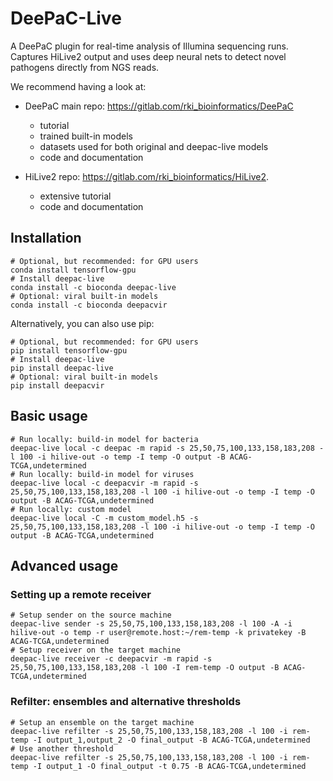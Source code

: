 # DeePaC-Live
A DeePaC plugin for real-time analysis of Illumina sequencing runs. Captures HiLive2 output and uses deep neural nets to
 detect novel pathogens directly from NGS reads. 
 
We recommend having a look at:

* DeePaC main repo: https://gitlab.com/rki_bioinformatics/DeePaC
    * tutorial
    * trained built-in models
    * datasets used for both original and deepac-live models
    * code and documentation

* HiLive2 repo: https://gitlab.com/rki_bioinformatics/HiLive2.
    * extensive tutorial
    * code and documentation
  
## Installation
```
# Optional, but recommended: for GPU users
conda install tensorflow-gpu
# Install deepac-live
conda install -c bioconda deepac-live
# Optional: viral built-in models
conda install -c bioconda deepacvir
```
Alternatively, you can also use pip:
```
# Optional, but recommended: for GPU users
pip install tensorflow-gpu
# Install deepac-live
pip install deepac-live
# Optional: viral built-in models
pip install deepacvir
```
## Basic usage
```
# Run locally: build-in model for bacteria
deepac-live local -c deepac -m rapid -s 25,50,75,100,133,158,183,208 -l 100 -i hilive-out -o temp -I temp -O output -B ACAG-TCGA,undetermined
# Run locally: build-in model for viruses
deepac-live local -c deepacvir -m rapid -s 25,50,75,100,133,158,183,208 -l 100 -i hilive-out -o temp -I temp -O output -B ACAG-TCGA,undetermined
# Run locally: custom model
deepac-live local -C -m custom_model.h5 -s 25,50,75,100,133,158,183,208 -l 100 -i hilive-out -o temp -I temp -O output -B ACAG-TCGA,undetermined
```

## Advanced usage
### Setting up a remote receiver
```
# Setup sender on the source machine
deepac-live sender -s 25,50,75,100,133,158,183,208 -l 100 -A -i hilive-out -o temp -r user@remote.host:~/rem-temp -k privatekey -B ACAG-TCGA,undetermined
# Setup receiver on the target machine
deepac-live receiver -c deepacvir -m rapid -s 25,50,75,100,133,158,183,208 -l 100 -I rem-temp -O output -B ACAG-TCGA,undetermined
```

### Refilter: ensembles and alternative thresholds
```
# Setup an ensemble on the target machine
deepac-live refilter -s 25,50,75,100,133,158,183,208 -l 100 -i rem-temp -I output_1,output_2 -O final_output -B ACAG-TCGA,undetermined
# Use another threshold
deepac-live refilter -s 25,50,75,100,133,158,183,208 -l 100 -i rem-temp -I output_1 -O final_output -t 0.75 -B ACAG-TCGA,undetermined
```
